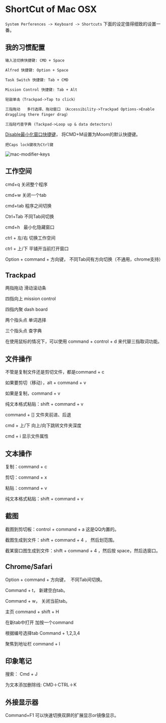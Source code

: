 # ShortCut of Mac OSX

`System Perferences -> Keyboard -> Shortcuts` 下面的设定值得细致的设置一番。



## 我的习惯配置

`输入法切换快捷键: CMD + Space`

`Alfred 快捷键: Option + Space`

`Task Switch 快捷键: Tab + CMD`

`Mission Control 快捷键: Tab + Alt`

`轻敲单击（Trackpad->Tap to click）`

`三指拖动   多行选择、拖动窗口 （Accessibility->Trackpad Options->Enable draggling there finger drag）`

`三指轻巧查字典 (Tackpad->Loop up & data detectors)`

[Disable最小化窗口快捷键](http://apple.stackexchange.com/questions/115562/how-do-i-disable-the-minimize-command-m-shortcut-in-mavericks)， 将CMD+M设置为Moom的默认快捷键。

`把Caps lock键改为Ctrl键`

![mac-modifier-keys](https://github.com/lucky521/LuckyToolNotes/raw/master/shortcut/mac-modifier.png)





## 工作空间

cmd+q   关闭整个程序

cmd+w   关闭一个tab

cmd+tab   程序之间切换

Ctrl+Tab   不同Tab间切换

cmd+h    最小化隐藏窗口

ctrl + 左/右     切换工作空间 

ctrl + 上/下     平铺开当前打开窗口 

Option + command + 方向键，  不同Tab间有方向切换（不通用，chrome支持）


## Trackpad

两指拖动   滑动滚动条

四指向上   mission control

四指内聚    dash board

两个指头点 单词选择

三个指头点 查字典

在使用鼠标的情况下，可以使用 command + control + d 来代替三指取词功能。


## 文件操作

不管是复制文件还是剪切文件，都是command + c

如果要剪切（移动），alt + command + v

如果是复制，command + v 

纯文本格式粘贴：shift + command + v

command + [] 文件夹前进、后退

cmd + 上/下   向上/向下跳转文件夹深度

cmd + i 显示文件属性

## 文本操作

复制：command + c

剪切：command + x

粘贴：command + v

纯文本格式粘贴：shift + command + v


## 截图

截图到剪切板：control + command + a     这是QQ内置的。

截图生成到文件：shift + command + 4 ， 然后划范围。

截某窗口图生成到文件：shift + command + 4 ，然后按 space，然后选窗口。


## Chrome/Safari

Option + command + 方向键，  不同Tab间切换。

Command + t， 新建空白tab。

Command + w， 关闭当前tab。

主页 command + shift + H

在新tab中打开   加按一个command

根据编号选择tab  Command + 1,2,3,4  

聚焦到地址栏  command + l


## 印象笔记

搜索： Cmd + J 

为文本添加删除线: CMD＋CTRL＋K

## 外接显示器

Command+F1 可以快速切换双屏的扩展显示or镜像显示。

